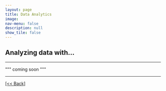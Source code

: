 ```yaml
---
layout: page
title: Data Analytics
image: 
nav-menu: false
description: null
show_tile: false
---
```


## Analyzing data with...

---

""" coming soon """




---
[[<< Back]](https://github.com/CVanchieri/DSPortfolio/blob/master/TileB_DataAnalytics.html)
